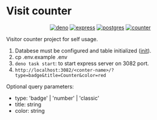# Visit counter

<div align="center">

  [![deno](https://img.shields.io/badge/deno-2.1-blue?logo=deno)](#)
  [![express](https://img.shields.io/badge/express-4-blue?logo=express)](#)
  [![postgres](https://img.shields.io/badge/Postgres-14-blue?logo=postgresql)](#)
  [![counter](https://counter.daytec.ru/counter-example)](#)

</div>

Visitor counter project for self usage.
1. Databese must be configured and table initialized ([init](./server/db/init.sql)).
2. cp .env.example .env
3. `deno task start`: to start express server on 3082 port.
4. `http://localhost:3082/<conter-name>/?type=badge&title=Counter&color=red`

Optional query parameters:
- type: 'badge' | 'number' | 'classic'
- title: string
- color: string
